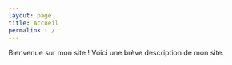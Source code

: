 ```yaml
---
layout: page
title: Accueil
permalink : /
---
```


Bienvenue sur mon site ! Voici une brève description de mon site.